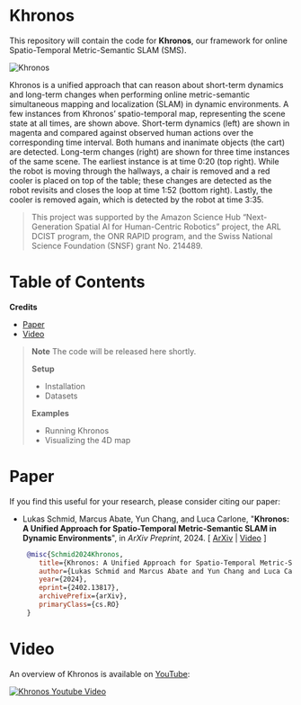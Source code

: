 # Khronos
This repository will contain the code for **Khronos**, our framework for online Spatio-Temporal Metric-Semantic SLAM (SMS).

![Khronos](https://github.mit.edu/storage/user/26675/files/2c13cac1-32d1-40fc-a41b-b63f7ed2c050)

Khronos is a unified approach that can reason about short-term dynamics and long-term changes when performing online metric-semantic simultaneous mapping and localization (SLAM) in dynamic environments. A few instances from Khronos’ spatio-temporal map, representing the scene state at all times, are shown above. Short-term dynamics (left) are shown in magenta and compared against observed human actions over the corresponding time interval. Both humans and inanimate objects (the cart) are detected. Long-term changes (right) are shown for three time instances of the same scene. The earliest instance is at time 0:20 (top right). While the robot is moving through the hallways, a chair is removed and a red cooler is placed on top of the table; these changes are detected as the robot revisits and closes the loop at time 1:52 (bottom right). Lastly, the cooler is removed again, which is detected by the robot at time 3:35.

> This project was supported by the Amazon Science Hub “Next-Generation Spatial AI for Human-Centric Robotics” project, the ARL DCIST program, the ONR RAPID program, and the Swiss National Science Foundation (SNSF) grant No. 214489.

# Table of Contents
**Credits**
* [Paper](#Paper)
* [Video](#Video)   

> **__Note__** The code will be released here shortly.
>
> **Setup**
> * Installation
> * Datasets
>
> **Examples**
> - Running Khronos
> - Visualizing the 4D map

# Paper
If you find this useful for your research, please consider citing our paper:

* Lukas Schmid, Marcus Abate, Yun Chang, and Luca Carlone, "**Khronos: A Unified Approach for Spatio-Temporal Metric-Semantic SLAM in Dynamic Environments**", in *ArXiv Preprint*, 2024. [ [ArXiv](https://arxiv.org/abs/2402.13817) | [Video](https://www.youtube.com/watch?v=YsH6YIL5_kc) ]
  ```bibtex
   @misc{Schmid2024Khronos,
      title={Khronos: A Unified Approach for Spatio-Temporal Metric-Semantic SLAM in Dynamic Environments}, 
      author={Lukas Schmid and Marcus Abate and Yun Chang and Luca Carlone},
      year={2024},
      eprint={2402.13817},
      archivePrefix={arXiv},
      primaryClass={cs.RO}
   }
  ```

# Video
An overview of Khronos is available on [YouTube](https://www.youtube.com/watch?v=YsH6YIL5_kc):

[<img src=https://github.com/MIT-SPARK/Khronos/assets/36043993/279fe8e8-60d9-44ee-af34-1947d4a1aeb0 alt="Khronos Youtube Video">](https://www.youtube.com/watch?v=YsH6YIL5_kc)
